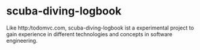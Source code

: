 # scuba-diving-logbook
Like http:/todomvc.com, scuba-diving-logbook ist a experimental project to gain experience in different technologies and concepts in software engineering.
